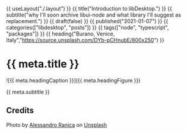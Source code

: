 {{ useLayout("./.layout") }}
{{ title("Introduction to libDesktop.") }}
{{ subtitle("why I'll soon archive libui-node and what library I'll suggest as replacement.") }}
{{ draft(false) }}
{{ published("2021-01-07") }}
{{ categories(["libdesktop", "posts"]) }}
{{ tags(["node", "typescript", "packages"]) }}
{{ heading("Burano, Venice, Italy","https://source.unsplash.com/DYb-pCHnubE/800x250") }}

# {{ meta.title }}

![{{ meta.headingCaption }}]({{ meta.headingFigure }})

{{ meta.subtitle }}

## Credits

<span>Photo by <a href="https://unsplash.com/@ale_ranica?utm_source=unsplash&amp;utm_medium=referral&amp;utm_content=creditCopyText">Alessandro Ranica</a> on <a href="https://unsplash.com/s/photos/windows-of-different-types-italy?utm_source=unsplash&amp;utm_medium=referral&amp;utm_content=creditCopyText">Unsplash</a></span>